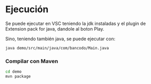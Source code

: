 # Ejecución

Se puede ejecutar en VSC teniendo la jdk instaladas y el plugin de Extension pack for java, dandole al boton Play.

Sino, teniendo también java, se puede ejecutar con:
```bash
java demo/src/main/java/com/bancodo/Main.java
```


### Compilar con Maven


```bash
cd demo
mvn package
```